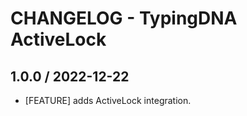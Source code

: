# CHANGELOG - TypingDNA ActiveLock


## 1.0.0 / 2022-12-22

* [FEATURE] adds ActiveLock integration.
